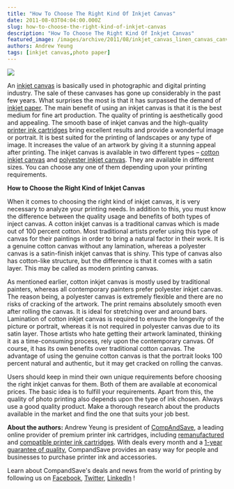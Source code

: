 ```yaml
---
title: "How To Choose The Right Kind Of Inkjet Canvas"
date: 2011-08-03T04:04:00.000Z
slug: how-to-choose-the-right-kind-of-inkjet-canvas
description: "How To Choose The Right Kind Of Inkjet Canvas"
featured_image: /images/archive/2011/08/inkjet_canvas_linen_canvas_canvas_fabric_cotton.jpg
authors: Andrew Yeung
tags: [inkjet canvas,photo paper]
---
```


[![](/blog/images/inkjet-canvas-linen-canvas-canvas-fabric-cotton.jpg)](/blog/images/inkjet-canvas-linen-canvas-canvas-fabric-cotton.jpg)

An [inkjet canvas](https://www.compandsave.com/) is basically used in photographic and digital printing industry. The sale of these canvases has gone up considerably in the past few years. What surprises the most is that it has surpassed the demand of [inkjet paper](https://www.compandsave.com/). The main benefit of using an inkjet canvas is that it is the best medium for fine art production. The quality of printing is aesthetically good and appealing. The smooth base of inkjet canvas and the high-quality [printer ink cartridges](https://www.compandsave.com/) bring excellent results and provide a wonderful image or portrait. It is best suited for the printing of landscapes or any type of image. It increases the value of an artwork by giving it a stunning appeal after printing. The inkjet canvas is available in two different types – [cotton inkjet canvas](https://www.compandsave.com/) and [polyester inkjet canvas](https://www.compandsave.com/). They are available in different sizes. You can choose any one of them depending upon your printing requirements. 

**How to Choose the Right Kind of Inkjet Canvas**

When it comes to choosing the right kind of inkjet canvas, it is very necessary to analyze your printing needs. In addition to this, you must know the difference between the quality usage and benefits of both types of inject canvas. A cotton inkjet canvas is a traditional canvas which is made out of 100 percent cotton. Most traditional artists prefer using this type of canvas for their paintings in order to bring a natural factor in their work. It is a genuine cotton canvas without any lamination, whereas a polyester canvas is a satin-finish inkjet canvas that is shiny. This type of canvas also has cotton-like structure, but the difference is that it comes with a satin layer. This may be called as modern printing canvas.

As mentioned earlier, cotton inkjet canvas is mostly used by traditional painters, whereas all contemporary painters prefer polyester inkjet canvas. The reason being, a polyester canvas is extremely flexible and there are no risks of cracking of the artwork. The print remains absolutely smooth even after rolling the canvas. It is ideal for stretching over and around bars. Lamination of cotton inkjet canvas is required to ensure the longevity of the picture or portrait, whereas it is not required in polyester canvas due to its satin layer. Those artists who hate getting their artwork laminated, thinking it as a time-consuming process, rely upon the contemporary canvas. Of course, it has its own benefits over traditional cotton canvas. The advantage of using the genuine cotton canvas is that the portrait looks 100 percent natural and authentic, but it may get cracked on rolling the canvas. 

Users should keep in mind their own unique requirements before choosing the right inkjet canvas for them. Both of them are available at economical prices. The basic idea is to fulfill your requirements. Apart from this, the quality of photo printing also depends upon the type of ink chosen. Always use a good quality product. Make a thorough research about the products available in the market and find the one that suits your job best.

  
**About the authors:** Andrew Yeung is president of [CompAndSave](https://www.compandsave.com/), a leading online provider of premium printer ink cartridges, including [remanufactured](https://www.compandsave.com/help) and [compatible printer ink cartridges](https://www.compandsave.com/help). With deals every month and a [1-year guarantee of quality](https://www.compandsave.com/help), CompandSave provides an easy way for people and businesses to purchase printer ink and accessories.

Learn about CompandSave's deals and news from the world of printing by following us on [Facebook](https://www.facebook.com/compandsave.ink), [Twitter](https://twitter.com/compandsave), [LinkedIn](https://www.linkedin.com) !